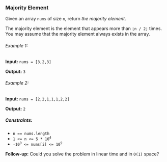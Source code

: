 <h3>Majority Element</h3>

<p>Given an array <code>nums</code> of size <code>n</code>, return <i>the majority element</i>.</p>
<p>The majority element is the element that appears more than <code>⌊n / 2⌋</code> times. You may assume that the majority element always exists in the array.</p>

<h6>Example 1:</h6>
<p><b>Input:</b> <code>nums = [3,2,3]</code></p>
<p><b>Output:</b> <code>3</code></p>

<h6>Example 2:</h6>
<p><b>Input:</b> <code>nums = [2,2,1,1,1,2,2]</code></p>
<p><b>Output:</b> <code>2</code></p>

<h5>Constraints:</h5>
<ul>
    <li><code>n == nums.length</code></li>
    <li><code>1 <= n <= 5 * 10<sup>4</sup></code></li>
    <li><code>-10<sup>9</sup> <= nums[i] <= 10<sup>9</sup></code></li>
</ul>

<p><b>Follow-up:</b> Could you solve the problem in linear time and in <code>O(1)</code> space?</p>
